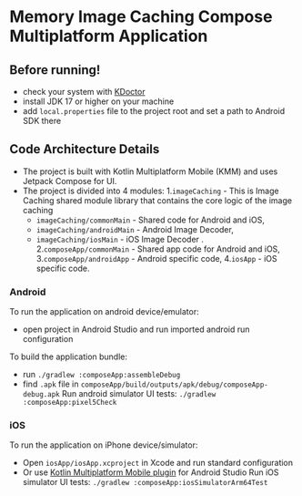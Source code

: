 # Memory Image Caching Compose Multiplatform Application

## Before running!
 - check your system with [KDoctor](https://github.com/Kotlin/kdoctor)
 - install JDK 17 or higher on your machine
 - add `local.properties` file to the project root and set a path to Android SDK there

## Code Architecture Details
 - The project is built with Kotlin Multiplatform Mobile (KMM) and uses Jetpack Compose for UI.
 - The project is divided into 4 modules: 
   1.`imageCaching` - This is Image Caching shared module library that contains the core logic of the image caching
     - `imageCaching/commonMain` - Shared code for Android and iOS,
     - `imageCaching/androidMain` - Android Image Decoder,
     - `imageCaching/iosMain` - iOS Image Decoder .
   2.`composeApp/commonMain` - Shared app code for Android and iOS, 
   3.`composeApp/androidApp` - Android specific code, 
   4.`iosApp` - iOS specific code.

### Android
To run the application on android device/emulator:  
 - open project in Android Studio and run imported android run configuration

To build the application bundle:
 - run `./gradlew :composeApp:assembleDebug`
 - find `.apk` file in `composeApp/build/outputs/apk/debug/composeApp-debug.apk`
Run android simulator UI tests: `./gradlew :composeApp:pixel5Check`

### iOS
To run the application on iPhone device/simulator:
 - Open `iosApp/iosApp.xcproject` in Xcode and run standard configuration
 - Or use [Kotlin Multiplatform Mobile plugin](https://plugins.jetbrains.com/plugin/14936-kotlin-multiplatform-mobile) for Android Studio
Run iOS simulator UI tests: `./gradlew :composeApp:iosSimulatorArm64Test`



